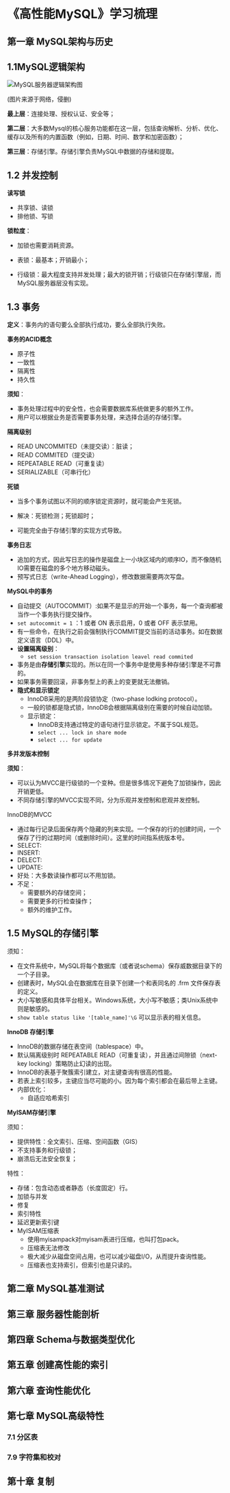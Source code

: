 # 《高性能MySQL》学习梳理

## 第一章 MySQL架构与历史

## 1.1MySQL逻辑架构

![MySQL服务器逻辑架构图](.\images\MySQL服务器逻辑架构图.jpg)

(图片来源于网络，侵删)

**最上层**：连接处理、授权认证、安全等；

**第二层**：大多数Mysql的核心服务功能都在这一层，包括查询解析、分析、优化、缓存以及所有的内置函数（例如，日期、时间、数学和加密函数）；

**第三层**：存储引擎。存储引擎负责MySQL中数据的存储和提取。



## 1.2 并发控制

**读写锁**

+ 共享锁、读锁
+ 排他锁、写锁

**锁粒度**：

+ 加锁也需要消耗资源。

+ 表锁：最基本；开销最小；
+ 行级锁：最大程度支持并发处理；最大的锁开销；行级锁只在存储引擎层，而MySQL服务器层没有实现。



## 1.3 事务

**定义**：事务内的语句要么全部执行成功，要么全部执行失败。

**事务的ACID概念**

+ 原子性
+ 一致性
+ 隔离性
+ 持久性

**须知**：

+ 事务处理过程中的安全性，也会需要数据库系统做更多的额外工作。
+ 用户可以根据业务是否需要事务处理，来选择合适的存储引擎。

**隔离级别**

+ READ UNCOMMITED（未提交读）：脏读；
+ READ COMMITED（提交读）
+ REPEATABLE READ（可重复读）
+ SERIALIZABLE（可串行化）

**死锁**

+ 当多个事务试图以不同的顺序锁定资源时，就可能会产生死锁。

+ 解决：死锁检测；死锁超时；

+ 可能完全由于存储引擎的实现方式导致。

**事务日志**

+ 追加的方式，因此写日志的操作是磁盘上一小块区域内的顺序IO，而不像随机IO需要在磁盘的多个地方移动磁头。
+ 预写式日志（write-Ahead Logging），修改数据需要两次写盘。

**MySQL中的事务**

+ 自动提交（AUTOCOMMIT）:如果不是显示的开始一个事务，每一个查询都被当作一个事务执行提交操作。
+ `set autocommit = 1` ：1 或者 ON 表示启用，0 或者 OFF 表示禁用。
+ 有一些命令，在执行之前会强制执行COMMIT提交当前的活动事务。如在数据定义语言（DDL）中。
+ **设置隔离级别**：
  + `set session transaction isolation leavel read commited`
+ 事务是由**存储引擎**实现的。所以在同一个事务中是使用多种存储引擎是不可靠的。
+ 如果事务需要回滚，非事务型上的表上的变更就无法撤销。
+ **隐式和显示锁定**
  + InnoDB采用的是两阶段锁协定（two-phase lodking protocol）。
  + 一般的锁都是隐式锁，InnoDB会根据隔离级别在需要的时候自动加锁。
  + 显示锁定：
    + InnoDB支持通过特定的语句进行显示锁定。不属于SQL规范。
    + `select ... lock in share mode`
    + `select ... for update`

**多并发版本控制**

**须知**：

+ 可以认为MVCC是行级锁的一个变种。但是很多情况下避免了加锁操作，因此开销更低。
+ 不同存储引擎的MVCC实现不同，分为乐观并发控制和悲观并发控制。

InnoDB的MVCC

+ 通过每行记录后面保存两个隐藏的列来实现。一个保存的行的创建时间，一个保存了行的过期时间（或删除时间）。这里的时间指系统版本号。
+ SELECT:
+ INSERT:
+ DELECT:
+ UPDATE:
+ 好处：大多数读操作都可以不用加锁。
+ 不足：
  + 需要额外的存储空间；
  + 需要更多的行检查操作；
  + 额外的维护工作。

## 1.5 MySQL的存储引擎

须知：

+ 在文件系统中，MySQL将每个数据库（或者说schema）保存威数据目录下的一个子目录。
+ 创建表时，MySQL会在数据库在目录下创建一个和表同名的 .frm 文件保存表的定义。
+ 大小写敏感和具体平台相关。Windows系统，大小写不敏感；类Unix系统中则是敏感的。
+ `show table status like '[table_name]'\G` 可以显示表的相关信息。



**InnoDB 存储引擎**

+ InnoDB的数据存储在表空间（tablespace）中。
+ 默认隔离级别时 REPEATABLE READ（可重复读），并且通过间隙锁（next-key locking）策略防止幻读的出现。
+ InnoDB的表基于聚簇索引建立，对主键查询有很高的性能。
+ 若表上索引较多，主键应当尽可能的小。因为每个索引都会在最后带上主键。
+ 内部优化：
  + 自适应哈希索引

**MyISAM存储引擎**

须知：

+ 提供特性：全文索引、压缩、空间函数（GIS）
+ 不支持事务和行级锁；
+ 崩溃后无法安全恢复；

特性：

+ 存储：包含动态或者静态（长度固定）行。
+ 加锁与并发
+ 修复
+ 索引特性
+ 延迟更新索引键
+ MyISAM压缩表
  + 使用myisampack对myisam表进行压缩，也叫打包pack。
  + 压缩表无法修改
  + 极大减少从磁盘空间占用，也可以减少磁盘I/O，从而提升查询性能。
  + 压缩表也支持索引，但索引也是只读的。

## 第二章 MySQL基准测试



## 第三章 服务器性能剖析



## 第四章 Schema与数据类型优化



## 第五章 创建高性能的索引



## 第六章 查询性能优化



## 第七章 MySQL高级特性

### 7.1 分区表



### 7.9 字符集和校对



## 第十章 复制

